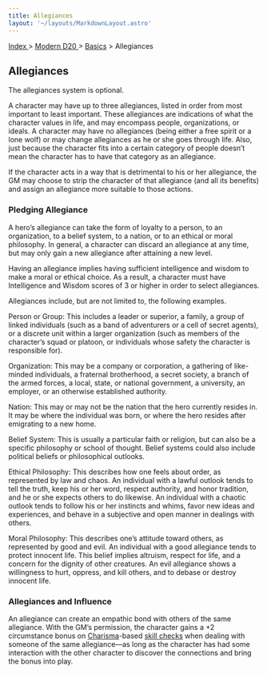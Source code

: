 ```yaml
---
title: Allegiances
layout: '~/layouts/MarkdownLayout.astro'
---
```


[ Index ](/) > [ Modern D20 ](/modern.d20.srd) > [Basics](/modern.d20.srd/basics) > Allegiances

## Allegiances

The allegiances system is optional.

A character may have up to three allegiances, listed in order from most
important to least important. These allegiances are indications of what the
character values in life, and may encompass people, organizations, or ideals.
A character may have no allegiances (being either a free spirit or a lone
wolf) or may change allegiances as he or she goes through life. Also, just
because the character fits into a certain category of people doesn’t mean the
character has to have that category as an allegiance.

If the character acts in a way that is detrimental to his or her allegiance,
the GM may choose to strip the character of that allegiance (and all its
benefits) and assign an allegiance more suitable to those actions.

### Pledging Allegiance

A hero’s allegiance can take the form of loyalty to a person, to an
organization, to a belief system, to a nation, or to an ethical or moral
philosophy. In general, a character can discard an allegiance at any time, but
may only gain a new allegiance after attaining a new level.

Having an allegiance implies having sufficient intelligence and wisdom to make
a moral or ethical choice. As a result, a character must have Intelligence and
Wisdom scores of 3 or higher in order to select allegiances.

Allegiances include, but are not limited to, the following examples.

Person or Group: This includes a leader or superior, a family, a group of
linked individuals (such as a band of adventurers or a cell of secret agents),
or a discrete unit within a larger organization (such as members of the
character’s squad or platoon, or individuals whose safety the character is
responsible for).

Organization: This may be a company or corporation, a gathering of like-minded
individuals, a fraternal brotherhood, a secret society, a branch of the armed
forces, a local, state, or national government, a university, an employer, or
an otherwise established authority.

Nation: This may or may not be the nation that the hero currently resides in.
It may be where the individual was born, or where the hero resides after
emigrating to a new home.

Belief System: This is usually a particular faith or religion, but can also be
a specific philosophy or school of thought. Belief systems could also include
political beliefs or philosophical outlooks.

Ethical Philosophy: This describes how one feels about order, as represented
by law and chaos. An individual with a lawful outlook tends to tell the truth,
keep his or her word, respect authority, and honor tradition, and he or she
expects others to do likewise. An individual with a chaotic outlook tends to
follow his or her instincts and whims, favor new ideas and experiences, and
behave in a subjective and open manner in dealings with others.

Moral Philosophy: This describes one’s attitude toward others, as represented
by good and evil. An individual with a good allegiance tends to protect
innocent life. This belief implies altruism, respect for life, and a concern
for the dignity of other creatures. An evil allegiance shows a willingness to
hurt, oppress, and kill others, and to debase or destroy innocent life.

### Allegiances and Influence

An allegiance can create an empathic bond with others of the same allegiance.
With the GM’s permission, the character gains a +2 circumstance bonus on
[Charisma](/modern.d20.srd/basics/ability.scores)-based [skill checks](/modern.d20.srd/skills/skill.basics.php#skill) when dealing with
someone of the same allegiance—as long as the character has had some
interaction with the other character to discover the connections and bring the
bonus into play.

